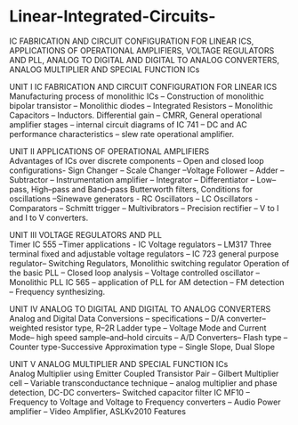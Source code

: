# Linear-Integrated-Circuits-
IC FABRICATION AND CIRCUIT CONFIGURATION FOR LINEAR ICS, APPLICATIONS OF OPERATIONAL AMPLIFIERS, VOLTAGE REGULATORS AND PLL, ANALOG TO DIGITAL AND DIGITAL TO ANALOG CONVERTERS, ANALOG MULTIPLIER AND SPECIAL FUNCTION ICs



UNIT I		IC FABRICATION AND CIRCUIT CONFIGURATION FOR LINEAR ICS
Manufacturing process of monolithic ICs – Construction of monolithic bipolar transistor – Monolithic diodes – Integrated Resistors – Monolithic Capacitors – Inductors. Differential gain – CMRR, General operational amplifier stages – internal circuit diagrams of IC 741 – DC and AC performance characteristics – slew rate operational amplifier. 

UNIT II	APPLICATIONS OF OPERATIONAL AMPLIFIERS				
Advantages of ICs over discrete components – Open and closed loop configurations- Sign Changer – Scale Changer –Voltage Follower – Adder – Subtractor – Instrumentation amplifier – Integrator – Differentiator – Low–pass, High–pass and Band–pass Butterworth filters, Conditions for oscillations –Sinewave generators - RC Oscillators – LC Oscillators - Comparators – Schmitt trigger – Multivibrators – Precision rectifier – V to I and I to V converters. 

UNIT III	VOLTAGE REGULATORS AND PLL 						
Timer IC 555 –Timer applications - IC Voltage regulators – LM317 Three terminal fixed and adjustable voltage regulators – IC 723 general purpose regulator– Switching Regulators, Monolithic switching regulator 
Operation of the basic PLL – Closed loop analysis – Voltage controlled oscillator – Monolithic PLL IC 565 – application of PLL for AM detection – FM detection – Frequency synthesizing. 

UNIT IV	ANALOG TO DIGITAL AND DIGITAL TO ANALOG CONVERTERS		
Analog and Digital Data Conversions – specifications – D/A converter– weighted resistor type, R–2R Ladder type – Voltage Mode and Current Mode– high speed sample–and–hold circuits – A/D Converters– Flash type – Counter type-Successive Approximation type – Single Slope, Dual Slope 

UNIT V 	ANALOG MULTIPLIER AND SPECIAL FUNCTION ICs			
Analog Multiplier using Emitter Coupled Transistor Pair – Gilbert Multiplier cell – Variable transconductance technique – analog multiplier and phase detection, 
DC-DC converters– Switched capacitor filter IC MF10 – Frequency to Voltage and Voltage to Frequency converters – Audio Power amplifier – Video Amplifier, ASLKv2010 Features 	
